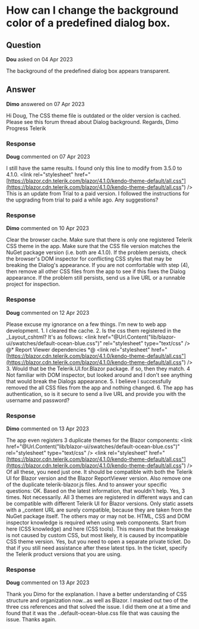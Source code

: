 # How can I change the background color of a predefined dialog box.

## Question

**Dou** asked on 04 Apr 2023

The background of the predefined dialog box appears transparent.

## Answer

**Dimo** answered on 07 Apr 2023

Hi Doug, The CSS theme file is outdated or the older version is cached. Please see this forum thread about Dialog background. Regards, Dimo Progress Telerik

### Response

**Doug** commented on 07 Apr 2023

I still have the same results. I found only this line to modify from 3.5.0 to 4.1.0. <link rel="stylesheet" href="[https://blazor.cdn.telerik.com/blazor/4.1.0/kendo-theme-default/all.css"](https://blazor.cdn.telerik.com/blazor/4.1.0/kendo-theme-default/all.css") /> This is an update from Trial to a paid version. I followed the instructions for the upgrading from trial to paid a while ago. Any suggestions?

### Response

**Dimo** commented on 10 Apr 2023

Clear the browser cache. Make sure that there is only one registered Telerik CSS theme in the app. Make sure that the CSS file version matches the NuGet package version (i.e. both are 4.1.0). If the problem persists, check the browser's DOM inspector for conflicting CSS styles that may be breaking the Dialog's appearance. If you are not comfortable with step (4), then remove all other CSS files from the app to see if this fixes the Dialog appearance. If the problem still persists, send us a live URL or a runnable project for inspection.

### Response

**Doug** commented on 12 Apr 2023

Please excuse my ignorance on a few things. I'm new to web app development. 1. I cleared the cache. 2. Is the css them registered in the _Layout_cshtml? It's as follows: <meta charset="utf-8" /> <meta name="viewport" content="width=device-width, initial-scale=1.0" /> <base href="~/" /> <link rel="stylesheet" href="css/bootstrap/bootstrap.min.css" /> <link rel="stylesheet" href="_content/Telerik.UI.for.Blazor/css/kendo-theme-default/all.css" /> <link href="css/site.css" rel="stylesheet" /> <link href="tpCentralWeb.styles.css" rel="stylesheet" /> <component type="typeof(HeadOutlet)" render-mode="ServerPrerendered" /> <link href="@Url.Content("lib/blazor-ui/swatches/default-ocean-blue.css")" rel="stylesheet" type="text/css" /> <script src="_content/Telerik.UI.for.Blazor/js/telerik-blazor.js" defer></script> @* Report Viewer dependencies *@<script src="_content/Telerik.UI.for.Blazor/js/telerik-blazor.js"></script> <script src="_content/Telerik.ReportViewer.BlazorNative/js/reporting-blazor-viewer.js"></script> <link rel="stylesheet" href="[https://blazor.cdn.telerik.com/blazor/4.1.0/kendo-theme-default/all.css"](https://blazor.cdn.telerik.com/blazor/4.1.0/kendo-theme-default/all.css") /> <link href="_content/Telerik.ReportViewer.BlazorNative/css/reporting-blazor-viewer.css" rel="stylesheet" /> 3. Would that be the Telerik.UI.for.Blazor package. if so, then they match. 4 Not familiar with DOM inspector, but looked around and I don't see anything that would break the Dialogs appearance. 5. I believe I successfully removed the all CSS files from the app and nothing changed. 6. The app has authentication, so is it secure to send a live URL and provide you with the username and password?

### Response

**Dimo** commented on 13 Apr 2023

Тhe app even registers 3 duplicate themes for the Blazor components: <link rel="stylesheet" href="_content/Telerik.UI.for.Blazor/css/kendo-theme-default/all.css" /> <link href="@Url.Content("lib/blazor-ui/swatches/default-ocean-blue.css")" rel="stylesheet" type="text/css" /> <link rel="stylesheet" href="[https://blazor.cdn.telerik.com/blazor/4.1.0/kendo-theme-default/all.css"](https://blazor.cdn.telerik.com/blazor/4.1.0/kendo-theme-default/all.css") /> Of all these, you need just one. It should be compatible with both the Telerik UI for Blazor version and the Blazor ReportViewer version. Also remove one of the duplicate telerik-blazor.js files. And to answer your specific questions: OK. Based on the latest information, that wouldn't help. Yes, 3 times. Not necessarily. All 3 themes are registered in different ways and can be compatible with different Telerik UI for Blazor versions. Only static assets with a _content URL are surely compatible, because they are taken from the NuGet package itself. The others may or may not be. HTML, CSS and DOM inspector knowledge is required when using web components. Start from here (CSS knowledge) and here (CSS tools). This means that the breakage is not caused by custom CSS, but most likely, it is caused by incompatible CSS theme version. Yes, but you need to open a separate private ticket. Do that if you still need assistance after these latest tips. In the ticket, specify the Telerik product versions that you are using.

### Response

**Doug** commented on 13 Apr 2023

Thank you Dimo for the explanation. I have a better understanding of CSS structure and organization now...as well as Blazor. I masked out two of the three css references and that solved the issue. I did them one at a time and found that it was the ..default-ocean-blue.css file that was causing the issue. Thanks again.
